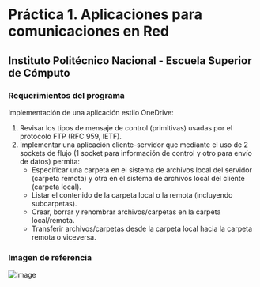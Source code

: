 # Práctica 1. Aplicaciones para comunicaciones en Red

## Instituto Politécnico Nacional - Escuela Superior de Cómputo

### Requerimientos del programa

Implementación de una aplicación estilo OneDrive:

1. Revisar los tipos de mensaje de control (primitivas) usadas por el protocolo FTP (RFC 959, IETF).
2. Implementar una aplicación cliente-servidor que mediante el uso de 2 sockets de flujo (1 socket para información de control y otro para envío de datos) permita:
   - Especificar una carpeta en el sistema de archivos local del servidor (carpeta remota) y otra en el sistema de archivos local del cliente (carpeta local).
   - Listar el contenido de la carpeta local o la remota (incluyendo subcarpetas).
   - Crear, borrar y renombrar archivos/carpetas en la carpeta local/remota.
   - Transferir archivos/carpetas desde la carpeta local hacia la carpeta remota o viceversa.

### Imagen de referencia

![image](https://github.com/user-attachments/assets/966f1217-a3c1-4615-9e1e-6782d623e9ea)
